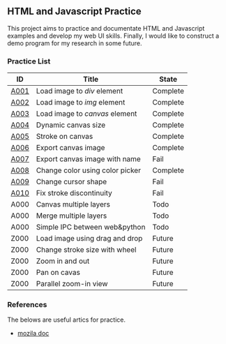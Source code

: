 ## HTML and Javascript Practice 

This project aims to practice and documentate HTML and Javascript examples and
develop my web UI skills.
Finally, I would like to construct a demo program for my research in some future.

### Practice List

| ID                            | Title                           | State    |
|---------------------------    |-------------------------------- | -------- |
| [A001](A001_file_load)        | Load image to _div_ element     | Complete |
| [A002](A002_file_load)        | Load image to _img_ element     | Complete |
| [A003](A003_file_load)        | Load image to _canvas_ element  | Complete |
| [A004](A004_canvas_size)      | Dynamic canvas size             | Complete |
| [A005](A005_canvas_stroke)    | Stroke on canvas                | Complete |
| [A006](A006_save_canvas)      | Export canvas image             | Complete |
| [A007](A007_save_canvas3name) | Export canvas image with name   | Fail     |
| [A008](A008_colorpicker)      | Change color using color picker | Complete |
| [A009](A009_custom_cursor)    | Change cursor shape             | Fail     |
| [A010](A010_good_stroke)      | Fix stroke discontinuity        | Fail     |
| A000                          | Canvas multiple layers          | Todo     |
| A000                          | Merge multiple layers           | Todo     |
| A000                          | Simple IPC between web&python   | Todo     |
| Z000                          | Load image using drag and drop  | Future   |
| Z000                          | Change stroke size with wheel   | Future   |
| Z000                          | Zoom in and out                 | Future   |
| Z000                          | Pan on cavas                    | Future   |
| Z000                          | Parallel zoom-in view           | Future   |


### References

The belows are useful artics for practice.

- [mozila doc](https://developer.mozilla.org/en-US/docs/Web/API/Canvas_API/Tutorial/Basic_usage) 
